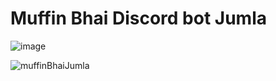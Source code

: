 # Muffin Bhai Discord bot Jumla

![image](https://github.com/user-attachments/assets/dab30c5a-f34d-4989-ab82-36c96ff8907c)

![muffinBhaiJumla](https://github.com/user-attachments/assets/afc3bdd7-7cd3-4e78-ba01-69dfd7c0376e)

